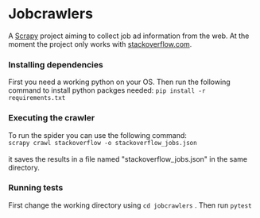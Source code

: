 # Jobcrawlers

A <a href="https://scrapy.org/">Scrapy</a> project aiming to collect job ad information from the web. At the moment the project only works with <a href="https://stackoverflow.com">stackoverflow.com</a>.


### Installing dependencies
First you need a working python on your OS.
Then run the following command to install python packges needed:
`pip install -r requirements.txt`

### Executing the crawler

To run the spider you can use the following command: </br>
`scrapy crawl stackoverflow -o stackoverflow_jobs.json` </br></br>
it saves the results in a file named "stackoverflow_jobs.json" in the same directory.

### Running tests

First change the working directory using `cd jobcrawlers` . Then run `pytest`
